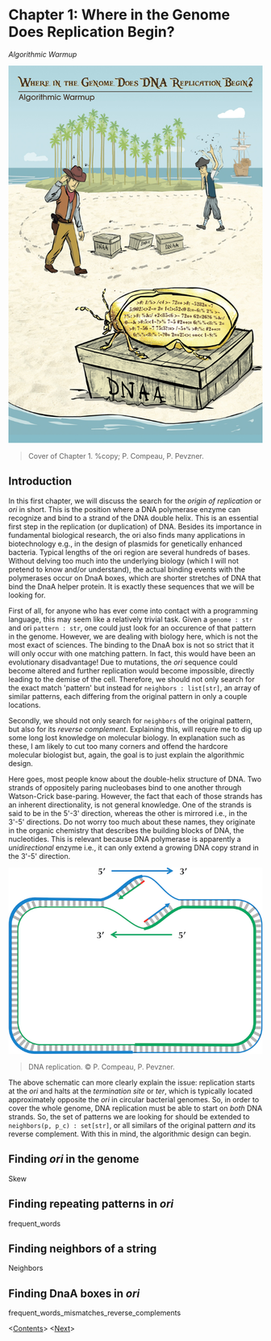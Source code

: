 
# Chapter 1: Where in the Genome Does Replication Begin?

*Algorithmic Warmup*

![Cover](Figures/01_cover.jpg)
> Cover of Chapter 1. %copy; P. Compeau, P. Pevzner.

## Introduction

In this first chapter, we will discuss the search for the *origin of replication* or *ori* in short. This is the position where a DNA polymerase enzyme can recognize and bind to a strand of the DNA double helix. This is an essential first step in the replication (or duplication) of DNA. Besides its importance in fundamental biological research, the ori also finds many applications in biotechnology e.g., in the design of plasmids for genetically enhanced bacteria. Typical lengths of the ori region are several hundreds of bases. Without delving too much into the underlying biology (which I will not pretend to know and/or understand), the actual binding events with the polymerases occur on DnaA boxes, which are shorter stretches of DNA that bind the DnaA helper protein. It is exactly these sequences that we will be looking for.

First of all, for anyone who has ever come into contact with a programming language, this may seem like a relatively trivial task. Given a `genome : str` and ori `pattern : str`, one could just look for an occurence of that pattern in the genome. However, we are dealing with biology here, which is not the most exact of sciences. The binding to the DnaA box is not so strict that it will only occur with one matching pattern. In fact, this would have been an evolutionary disadvantage! Due to mutations, the *ori* sequence could become altered and further replication would become impossible, directly leading to the demise of the cell. Therefore, we should not only search for the exact match 'pattern' but instead for `neighbors : list[str]`, an array of similar patterns, each differing from the original pattern in only a couple locations.

Secondly, we should not only search for `neighbors` of the original pattern, but also for its *reverse complement*. Explaining this, will require me to dig up some long lost knowledge on molecular biology. In explanation such as these, I am likely to cut too many corners and offend the hardcore molecular biologist but, again, the goal is to just explain the algorithmic design.

Here goes, most people know about the double-helix structure of DNA. Two strands of oppositely paring nucleobases bind to one another through Watson-Crick base-paring. However, the fact that each of those strands has an inherent directionality, is not general knowledge. One of the strands is said to be in the 5'-3' direction, whereas the other is mirrored i.e., in the 3'-5' directions. Do not worry too much about these names, they originate in the organic chemistry that describes the building blocks of DNA, the nucleotides. This is relevant because DNA polymerase is apparently a *unidirectional* enzyme i.e., it can only extend a growing DNA copy strand in the 3'-5' direction.

![DNA replication](Figures/01_replication.png)
> DNA replication. &copy; P. Compeau, P. Pevzner.

The above schematic can more clearly explain the issue: replication starts at the *ori* and halts at the *termination site* or *ter*, which is typically located approximately opposite the *ori* in circular bacterial genomes. So, in order to cover the whole genome, DNA replication must be able to start on *both* DNA strands. So, the set of patterns we are looking for should be extended to `neighbors(p, p_c) : set[str]`, or all similars of the original pattern *and* its reverse complement. With this in mind, the algorithmic design can begin.

## Finding *ori* in the genome

Skew

## Finding repeating patterns in *ori*

frequent_words

## Finding neighbors of a string

Neighbors

## Finding DnaA boxes in *ori*

frequent_words_mismatches_reverse_complements

<[Contents](00_toc.md)>	<[Next](02_random.md)>
